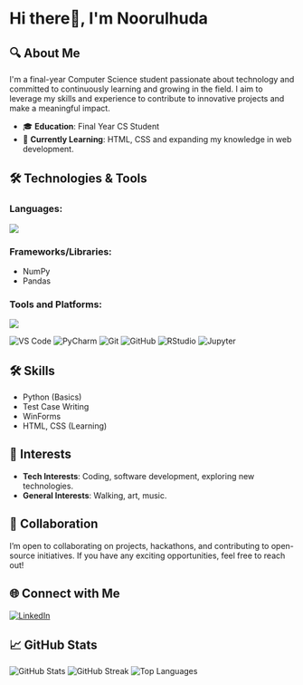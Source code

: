 #  Hi there👋, I'm Noorulhuda 

## 🔍 About Me
I'm a final-year Computer Science student passionate about technology and committed to continuously learning and growing in the field. I aim to leverage my skills and experience to contribute to innovative projects and make a meaningful impact.

- 🎓 **Education**: Final Year CS Student
- 🌱 **Currently Learning**: HTML, CSS and expanding my knowledge in web development.

## 🛠️ Technologies & Tools

### Languages:
<img src="https://skillicons.dev/icons?i=python,c,r,html,css" />

### Frameworks/Libraries:
- NumPy
- Pandas

### Tools and Platforms:

<img src="https://skillicons.dev/icons?i=vscode,pycharm,git,github,rstudio,jupyternotebook,aws,postman,linkedin,instagram,gmail" />

![VS Code](https://img.shields.io/badge/VS_Code-0078D4?style=for-the-badge&logo=visual-studio-code&logoColor=white)
![PyCharm](https://img.shields.io/badge/PyCharm-000000?style=for-the-badge&logo=pycharm&logoColor=white)
![Git](https://img.shields.io/badge/Git-F05032?style=for-the-badge&logo=git&logoColor=white)
![GitHub](https://img.shields.io/badge/GitHub-100000?style=for-the-badge&logo=github&logoColor=white)
![RStudio](https://img.shields.io/badge/RStudio-75AADB?style=for-the-badge&logo=rstudio&logoColor=white)
![Jupyter](https://img.shields.io/badge/Jupyter-F37626?style=for-the-badge&logo=jupyter&logoColor=white)

## 🛠️ Skills
- Python (Basics)
- Test Case Writing
- WinForms
- HTML, CSS (Learning)

## 🚀 Interests
- **Tech Interests**: Coding, software development, exploring new technologies.
- **General Interests**: Walking, art, music.

## 🤝 Collaboration
I’m open to collaborating on projects, hackathons, and contributing to open-source initiatives. If you have any exciting opportunities, feel free to reach out!

## 🌐 Connect with Me
[![LinkedIn](https://img.shields.io/badge/LinkedIn-0077B5?style=for-the-badge&logo=linkedin&logoColor=white)](https://www.linkedin.com/in/noorulhuda-usman)

## 📈 GitHub Stats
![GitHub Stats](https://github-readme-stats.vercel.app/api?username=noorulhuda-usman&show_icons=true&theme=dark)
![GitHub Streak](https://github-readme-streak-stats.herokuapp.com/?user=noorulhuda-usman&theme=dark&hide_border=true)
![Top Languages](https://github-readme-stats.vercel.app/api/top-langs/?username=noorulhuda-usman&layout=compact&theme=dark)

